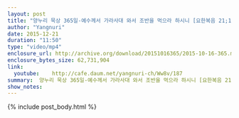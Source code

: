 ```yaml
---
layout: post
title: "양누리 묵상 365일-예수께서 가라사대 와서 조반을 먹으라 하시니 [요한복음 21;12]"
author: "Yangnuri"
date: 2015-12-21
duration: "11:50"
type: "video/mp4"
enclosure_url: http://archive.org/download/20151016365/2015-10-16-365.mp4
enclosure_bytes_size: 62,731,904       
link:
  youtube:    http://cafe.daum.net/yangnuri-ch/Ww8v/187
summary:  양누리 묵상 365일-예수께서 가라사대 와서 조반을 먹으라 하시니 [요한복음 21;12]
show_notes:
---
```

{% include post_body.html %}
